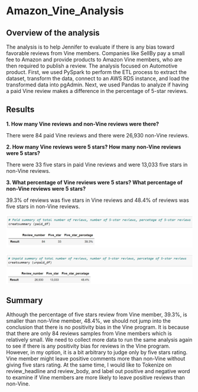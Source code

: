 # Amazon_Vine_Analysis

## Overview of the analysis
   The analysis is to help Jennifer to evaluate if there is any bias toward favorable reviews from Vine members. Companies like SellBy pay a small fee to Amazon and provide products to Amazon Vine members, who are then required to publish a review. 
   The analysis focused on Automotive product. First, we used PySpark to perform the ETL process to extract the dataset, transform the data, connect to an AWS RDS instance, and load the transformed data into pgAdmin. Next, we used Pandas to analyze if having a paid Vine review makes a difference in the percentage of 5-star reviews.

## Results

**1. How many Vine reviews and non-Vine reviews were there?**

There were 84 paid Vine reviews and there were 26,930 non-Vine reviews.

**2. How many Vine reviews were 5 stars? How many non-Vine reviews were 5 stars?**

There were 33 five stars in paid Vine reviews and were 13,033 five stars in non-Vine reviews.

**3. What percentage of Vine reviews were 5 stars? What percentage of non-Vine reviews were 5 stars?**

39.3% of reviews was five stars in Vine reviews and 48.4% of reviews was five stars in non-Vine reviews.

![vine_member](Resources/vine_member.PNG)

![nonvine_member](Resources/nonvine_member.PNG)


## Summary
   Although the percentage of five stars review from Vine member, 39.3%, is smaller than non-Vine member, 48.4%, we should not jump into the conclusion that there is no positivity bias in the Vine program. It is because that there are only 84 reviews samples from Vine members which is relatively small. 
   We need to collect more data to run the same analysis again to see if there is any positivity bias for reviews in the Vine program. However, in my option, it is a bit arbitrary to judge only by five stars rating. Vine member might leave positive comments more than non-Vine without giving five stars rating. At the same time, I would like to Tokenize on review_headline and review_body, and label out positive and negative word to examine if Vine members are more likely to leave positive reviews than non-Vine.
